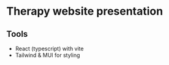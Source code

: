 # Therapy website presentation

## Tools

- React (typescript) with vite
- Tailwind & MUI for styling
